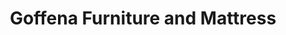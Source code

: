 ---
title: "Goffena Furniture and Mattress"
url: /sidney/goffena-furniture-and-mattress/
shop: Möbel
---